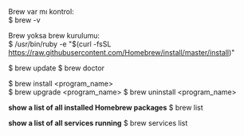 Brew var mı kontrol:  
$ brew -v  

Brew yoksa brew kurulumu:  
$ /usr/bin/ruby -e "$(curl -fsSL https://raw.githubusercontent.com/Homebrew/install/master/install)"

$ brew update
$ brew doctor

$ brew install <program_name>   
$ brew upgrade <program_name>
$ brew uninstall <program_name>

**show a list of all installed Homebrew packages**
$ brew list

**show a list of all services running**
$ brew services list